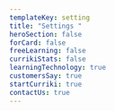 ```yaml
---
templateKey: setting
title: "Settings "
heroSection: false
forCard: false
freeLearning: false
currikiStats: false
learningTechnology: true
customersSay: true
startCurriki: true
contactUs: true
---
```

